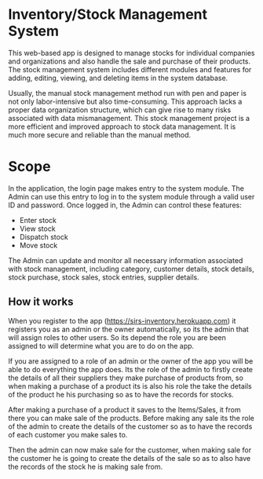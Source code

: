 # Inventory/Stock Management System

This web-based app is designed to manage stocks for individual companies and organizations and also handle the sale and purchase of their products. The stock management system includes different modules and features for adding, editing, viewing, and deleting items in the system database.

Usually, the manual stock management method run with pen and paper is not only labor-intensive but also time-consuming. This approach lacks a proper data organization structure, which can give rise to many risks associated with data mismanagement. This stock management project is a more efficient and improved approach to stock data management. It is much more secure and reliable than the manual method.

# Scope

In the application, the login page makes entry to the system module. The Admin can use this entry to log in to the system module through a valid user ID and password. Once logged in, the Admin can control these features: 

* Enter stock
* View stock
* Dispatch stock
* Move stock

The Admin can update and monitor all necessary information associated with stock management, including category, customer details, stock details, stock purchase, stock sales, stock entries, supplier details.

## How it works
When you register to the app (https://sirs-inventory.herokuapp.com) it registers you as an admin or the owner automatically, so its the admin that will assign roles to other users. So its depend the role you are been assigned to will determine what you are to do on the app. 

If you are assigned to a role of an admin or the owner of the app you will be able to do everything the app does. Its the role of the admin to firstly create the details of all their suppliers they make purchase of products from, so when making a purchase of a product its is also his role the take the details of the product he his purchasing so as to have the records for stocks. 
 
After making a purchase of a product it saves to the Items/Sales, it from there you can make sale of the products. Before making any sale its the role of the admin to create the details of the customer so as to have the records of each customer you make sales to. 

Then the admin can now make sale for the customer, when making sale for the customer he is going to create the details of the sale so as to also have the records of the stock he is making sale from. 

